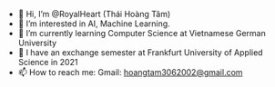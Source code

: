 - 👋 Hi, I’m @RoyalHeart (Thái Hoàng Tâm)
- 👀 I’m interested in AI, Machine Learning.
- 🌱 I’m currently learning Computer Science at Vietnamese German University
- 🌱 I have an exchange semester at Frankfurt University of Applied Science in 2021
- 📫 How to reach me: Gmail: hoangtam3062002@gmail.com 

<!---
RoyalHeart/RoyalHeart is a ✨ special ✨ repository because its `README.md` (this file) appears on your GitHub profile.
You can click the Preview link to take a look at your changes.
--->
